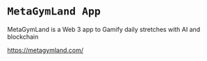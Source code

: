 # `MetaGymLand App`

MetaGymLand is a Web 3 app to Gamify daily stretches with AI and blockchain

https://metagymland.com/
